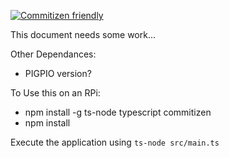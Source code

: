 [![Commitizen friendly](https://img.shields.io/badge/commitizen-friendly-brightgreen.svg)](http://commitizen.github.io/cz-cli/)

This document needs some work...

Other Dependances:
* PIGPIO version?

To Use this on an RPi:
* npm install -g ts-node typescript commitizen
* npm install

Execute the application using `ts-node src/main.ts`